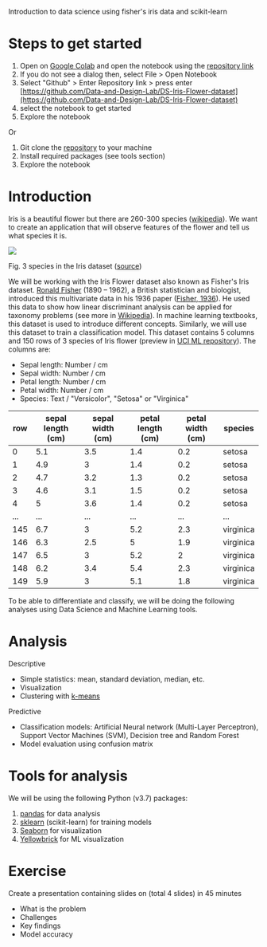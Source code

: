 Introduction to data science using fisher's iris data and scikit-learn

# Steps to get started

1. Open on [Google Colab](https://colab.research.google.com/) and open the notebook using the [repository link](https://github.com/Data-and-Design-Lab/DS-Iris-Flower-dataset)
  1. If you do not see a dialog then, select File > Open Notebook
  2. Select "Github" > Enter Repository link > press enter
[https://github.com/Data-and-Design-Lab/DS-Iris-Flower-dataset](https://github.com/Data-and-Design-Lab/DS-Iris-Flower-dataset)
  3. select the notebook to get started
2. Explore the notebook

Or

1. Git clone the [repository](https://github.com/Data-and-Design-Lab/DS-Iris-Flower-dataset) to your machine
2. Install required packages (see tools section)
3. Explore the notebook

# Introduction

Iris is a beautiful flower but there are 260-300 species ([wikipedia](https://en.wikipedia.org/wiki/Iris_(plant))). We want to create an application that will observe features of the flower and tell us what species it is.

![](https://miro.medium.com/max/1400/1*uo6VfVH87jRjMZWVdwq3Vw.png)


Fig. 3 species in the Iris dataset ([source](https://medium.com/@Nivitus./iris-flower-classification-machine-learning-d4e337140fa4))

We will be working with the Iris Flower dataset also known as Fisher&#39;s Iris dataset. [Ronald Fisher](https://en.wikipedia.org/wiki/Ronald_Fisher) (1890 – 1962), a British statistician and biologist, introduced this multivariate data in his 1936 paper ([Fisher, 1936](https://onlinelibrary.wiley.com/doi/pdf/10.1111/j.1469-1809.1936.tb02137.x)). He used this data to show how linear discriminant analysis can be applied for taxonomy problems (see more in [Wikipedia](https://en.wikipedia.org/wiki/Iris_flower_data_set)). In machine learning textbooks, this dataset is used to introduce different concepts. Similarly, we will use this dataset to train a classification model. This dataset contains 5 columns and 150 rows of 3 species of Iris flower (preview in [UCI ML repository](https://archive.ics.uci.edu/ml/datasets/iris)). The columns are:

- Sepal length: Number / cm
- Sepal width: Number / cm
- Petal length: Number / cm
- Petal width: Number / cm
- Species: Text / &quot;Versicolor&quot;, &quot;Setosa&quot; or &quot;Virginica&quot;

| **row** | **sepal length (cm)** | **sepal width (cm)** | **petal length (cm)** | **petal width (cm)** | **species** |
| --- | --- | --- | --- | --- | --- |
| 0 | 5.1 | 3.5 | 1.4 | 0.2 | setosa |
| 1 | 4.9 | 3 | 1.4 | 0.2 | setosa |
| 2 | 4.7 | 3.2 | 1.3 | 0.2 | setosa |
| 3 | 4.6 | 3.1 | 1.5 | 0.2 | setosa |
| 4 | 5 | 3.6 | 1.4 | 0.2 | setosa |
| ... | ... | ... | ... | ... | ... |
| 145 | 6.7 | 3 | 5.2 | 2.3 | virginica |
| 146 | 6.3 | 2.5 | 5 | 1.9 | virginica |
| 147 | 6.5 | 3 | 5.2 | 2 | virginica |
| 148 | 6.2 | 3.4 | 5.4 | 2.3 | virginica |
| 149 | 5.9 | 3 | 5.1 | 1.8 | virginica |

To be able to differentiate and classify, we will be doing the following analyses using Data Science and Machine Learning tools.

# Analysis

Descriptive

- Simple statistics: mean, standard deviation, median, etc.
- Visualization
- Clustering with [k-means](https://en.wikipedia.org/wiki/K-means_clustering)

Predictive

- Classification models: Artificial Neural network (Multi-Layer Perceptron), Support Vector Machines (SVM), Decision tree and Random Forest
- Model evaluation using confusion matrix

# Tools for analysis

We will be using the following Python (v3.7) packages:

1. [pandas](https://pandas.pydata.org/docs/index.html) for data analysis
2. [sklearn](https://scikit-learn.org/stable/index.html) (scikit-learn) for training models
3. [Seaborn](https://seaborn.pydata.org/index.html) for visualization
4. [Yellowbrick](https://www.scikit-yb.org/en/latest/index.html) for ML visualization

# Exercise

Create a presentation containing slides on (total 4 slides) in 45 minutes

- What is the problem
- Challenges
- Key findings
- Model accuracy
